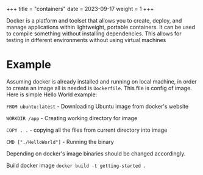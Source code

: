 +++
title = "containers"
date = 2023-09-17
weight = 1
+++

Docker is a platform and toolset that allows you to create, deploy, and manage applications within lightweight, portable containers. It can be used to compile something without installing dependencies. This allows for testing in different environments without using virtual machines


# Example
Assuming docker is already installed and running on local machine, in order to create an image all is needed is `Dockerfile`. This file is config of image. Here is simple Hello World example: 

`FROM ubuntu:latest`   - Downloading Ubuntu image from docker's website 

`WORKDIR /app`  - Creating working directory for image

`COPY . .`  - copying all the files from current directory into image

`CMD ["./HelloWorld"]`  - Running the binary

Depending on docker's image binaries should be changed accordingly. 

Build docker image `docker build -t getting-started .`